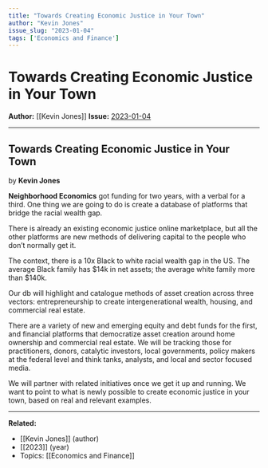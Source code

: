 ```yaml
---
title: "Towards Creating Economic Justice in Your Town"
author: "Kevin Jones"
issue_slug: "2023-01-04"
tags: ['Economics and Finance']
---
```


# Towards Creating Economic Justice in Your Town

**Author:** [[Kevin Jones]]
**Issue:** [2023-01-04](https://plex.collectivesensecommons.org/2023-01-04/)

---

## Towards Creating Economic Justice in Your Town
by **Kevin Jones**

**Neighborhood Economics** got funding for two years, with a verbal for a third. One thing we are going to do is create a database of platforms that bridge the racial wealth gap.

There is already an existing economic justice online marketplace, but all the other platforms are new methods of delivering capital to the people who don’t normally get it.

The context, there is a 10x Black to white racial wealth gap in the US. The average Black family has $14k in net assets; the average white family more than $140k.

Our db will highlight and catalogue methods of asset creation across three vectors: entrepreneurship to create intergenerational wealth, housing, and commercial real estate.

There are a variety of new and emerging equity and debt funds for the first, and financial platforms that democratize asset creation around home ownership and commercial real estate. We will be tracking those for practitioners, donors, catalytic investors, local governments, policy makers at the federal level and think tanks, analysts, and local and sector focused media.

We will partner with related initiatives once we get it up and running. We want to point to what is newly possible to create economic justice in your town, based on real and relevant examples.

---

**Related:**
- [[Kevin Jones]] (author)
- [[2023]] (year)
- Topics: [[Economics and Finance]]

